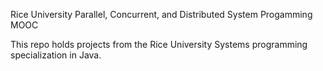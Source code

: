Rice University Parallel, Concurrent, and Distributed System Progamming MOOC

This repo holds projects from the Rice University Systems programming specialization in Java.
